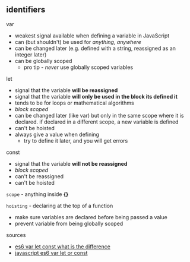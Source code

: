 ## identifiers

var
  - weakest signal available when defining a variable in JavaScript
  - can (but shouldn't) be used for _anything_, _anywhere_
  - can be changed later (e.g. defined with a string, reassigned as an integer later)
  - can be globally scoped
    - pro tip - _never_ use globally scoped variables

let
  - signal that the variable __will be reassigned__
  - signal that the variable __will only be used in the block its defined it__
  - tends to be for loops or mathematical algorithms
  - _block scoped_
  - can be changed later (like var) but only in the same scope where it is declared. if declared in a different scope, a new variable is defined
  - can't be hoisted
  - always give a value when defining
    - try to define it later, and you will get errors

const
  - signal that the variable __will not be reassigned__
  - _block scoped_
  - can't be reassigned
  - can't be hoisted

`scope` - anything inside **{}**

`hoisting` - declaring at the top of a function
  - make sure variables are declared before being passed a value
  - prevent variable from being globally scoped

sources
  - [es6 var let const what is the difference](http://www.competa.com/blog/2016/08/es6-var-let-const-what-is-the-difference/)
  - [javascript es6 var let or const](https://medium.com/javascript-scene/javascript-es6-var-let-or-const-ba58b8dcde75#.3u7a0qsuy)
